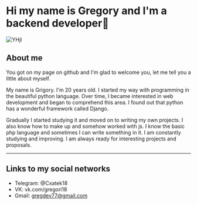 # Hi my name is Gregory and I'm a backend developer👋
![YHjl](https://user-images.githubusercontent.com/76473073/167352645-91c14b58-1ef4-434d-ac56-28ad2c3c873f.gif)
## About me

You got on my page on github and I'm glad to welcome you, let me tell you a little about myself.

My name is Grigory. I'm 20 years old.
I started my way with programming in the beautiful python language.
Over time, I became interested in web development and began to comprehend this area.
I found out that python has a wonderful framework called Django.

Gradually I started studying it and moved on to writing my own projects.
I also know how to make up and somehow worked with js.
I know the basic php language and sometimes I can write something in it.
I am constantly studying and improving. I am always ready for interesting projects and proposals.
***
## Links to my social networks
+ Telegram: @Cxatek18
+ VK: vk.com/gregori18
+ Gmail: gregdev77@gmail.com
